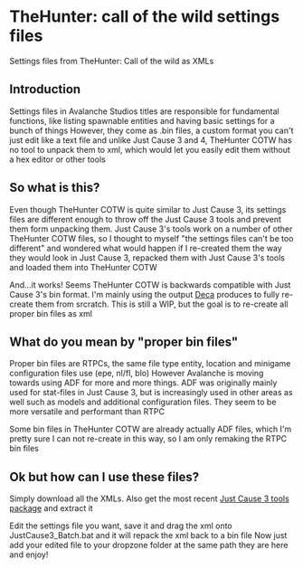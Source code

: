 # TheHunter: call of the wild settings files
Settings files from TheHunter: Call of the wild as XMLs

## Introduction
Settings files in Avalanche Studios titles are responsible for fundamental functions, like listing spawnable entities and having basic settings for a bunch of things
However, they come as .bin files, a custom format you can't just edit like a text file and unlike Just Cause 3 and 4, TheHunter COTW has no tool to unpack them to xml, which would let you easily edit them without a hex editor or other tools

## So what is this?
Even though TheHunter COTW is quite similar to Just Cause 3, its settings files are different enough to throw off the Just Cause 3 tools and prevent them form unpacking them. Just Cause 3's tools work on a number of other TheHunter COTW files, so I thought to myself "the settings files can't be too different" and wondered what would happen if I re-created them the way they would look in Just Cause 3, repacked them with Just Cause 3's tools and loaded them into TheHunter COTW

And...it works! Seems TheHunter COTW is backwards compatible with Just Cause 3's bin format. I'm mainly using the output [Deca](https://github.com/kk49/deca) produces to fully re-create them from srcratch. This is still a WIP, but the goal is to re-create all proper bin files as xml

## What do you mean by "proper bin files"
Proper bin files are RTPCs, the same file type entity, location and minigame configuration files use (epe, nl/fl, blo)
However Avalanche is moving towards using ADF for more and more things. ADF was originally mainly used for stat-files in Just Cause 3, but is increasingly used in other areas as well such as models and additional configuration files. They seem to be more versatile and performant than RTPC

Some bin files in TheHunter COTW are already actually ADF files, which I'm pretty sure I can not re-create in this way, so I am only remaking the RTPC bin files

## Ok but how can I use these files?
Simply download all the XMLs. Also get the most recent [Just Cause 3 tools package](https://drive.google.com/file/d/13Iijzxg2wUUh9w-OqzomlaN5XGixLp7x/view?usp=drive_link) and extract it

Edit the settings file you want, save it and drag the xml onto JustCause3_Batch.bat and it will repack the xml back to a bin file
Now just add your edited file to your dropzone folder at the same path they are here and enjoy!
